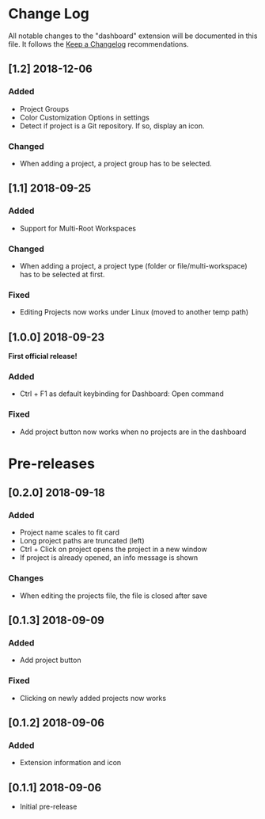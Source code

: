 # Change Log
All notable changes to the "dashboard" extension will be documented in this file. It follows the [Keep a Changelog](http://keepachangelog.com/) recommendations.

## [1.2] 2018-12-06
### Added
- Project Groups
- Color Customization Options in settings
- Detect if project is a Git repository. If so, display an icon.

### Changed
- When adding a project, a project group has to be selected.

## [1.1] 2018-09-25
### Added
- Support for Multi-Root Workspaces

### Changed
- When adding a project, a project type (folder or file/multi-workspace) has to be selected at first.

### Fixed
- Editing Projects now works under Linux (moved to another temp path)

## [1.0.0] 2018-09-23
 **First official release!**

### Added
- Ctrl + F1 as default keybinding for Dashboard: Open command

### Fixed
- Add project button now works when no projects are in the dashboard

# Pre-releases
## [0.2.0] 2018-09-18
### Added
- Project name scales to fit card
- Long project paths are truncated (left)
- Ctrl + Click on project opens the project in a new window
- If project is already opened, an info message is shown

### Changes
- When editing the projects file, the file is closed after save

## [0.1.3] 2018-09-09
### Added
- Add project button

### Fixed
- Clicking on newly added projects now works

## [0.1.2] 2018-09-06
### Added
- Extension information and icon

## [0.1.1] 2018-09-06
- Initial pre-release